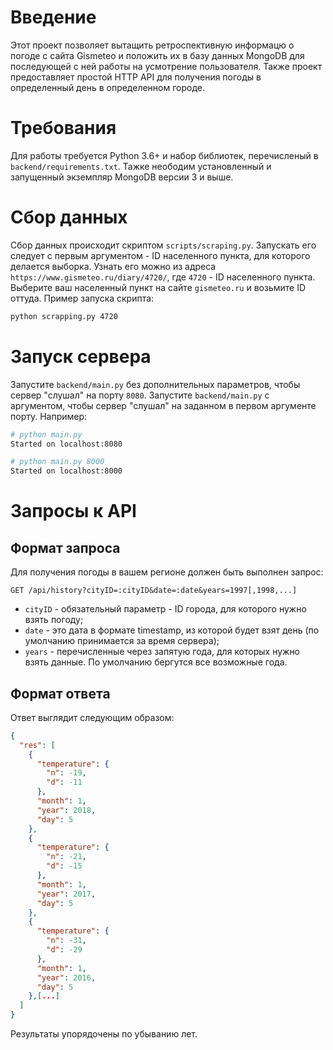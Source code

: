 # Введение
Этот проект позволяет вытащить ретроспективную информацю о погоде с сайта Gismeteo и положить их в базу данных MongoDB для последующей с ней работы на усмотрение пользователя. Также проект предоставляет простой HTTP API для получения погоды в определенный день в определенном городе.

# Требования
Для работы требуется Python 3.6+ и набор библиотек, перечисленый в `backend/requirements.txt`. Тажке неободим установленный и запущенный экземпляр MongoDB версии 3 и выше.

# Сбор данных
Сбор данных происходит скриптом `scripts/scraping.py`. Запускать его следует с первым аргументом - ID населенного пункта, для которого делается выборка. Узнать его можно из адреса `https://www.gismeteo.ru/diary/4720/`, где `4720` - ID населенного пункта. Выберите ваш населенный пункт на сайте `gismeteo.ru` и возьмите ID оттуда. Пример запуска скрипта:

```bash
python scrapping.py 4720
```

# Запуск сервера
Запустите `backend/main.py` без дополнительных параметров, чтобы сервер "слушал" на порту `8080`. Запустите `backend/main.py` с аргументом, чтобы сервер "слушал" на заданном в первом аргументе порту. Например:
```bash
# python main.py
Started on localhost:8080 
```
```bash
# python main.py 8000
Started on localhost:8000 
```

# Запросы к API
## Формат запроса
Для получения погоды в вашем регионе должен быть выполнен запрос:
```http request
GET /api/history?cityID=:cityID&date=:date&years=1997[,1998,...]
```
* `cityID` - обязательный параметр - ID города, для которого нужно взять погоду;
* `date` - это дата в формате timestamp, из которой будет взят день (по умолчанию принимается за время сервера);
* `years` - перечисленные через запятую года, для которых нужно взять данные. По умолчанию бергутся все возможные года.

## Формат ответа
Ответ выглядит следующим образом:

```json
{
  "res": [
    {
      "temperature": {
        "n": -19,
        "d": -11
      },
      "month": 1,
      "year": 2018,
      "day": 5
    },
    {
      "temperature": {
        "n": -21,
        "d": -15
      },
      "month": 1,
      "year": 2017,
      "day": 5
    },
    {
      "temperature": {
        "n": -31,
        "d": -29
      },
      "month": 1,
      "year": 2016,
      "day": 5
    },[...]
  ]
}
```
Результаты упорядочены по убыванию лет.
